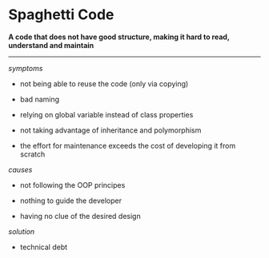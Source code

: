 # Spaghetti Code

**A code that does not have good structure, making it hard to read, understand and maintain**

***

*symptoms*

+ not being able to reuse the code (only via copying)

+ bad naming

+ relying on global variable instead of class properties

+ not taking advantage of inheritance and polymorphism

+ the effort for maintenance exceeds the cost of developing it from scratch

*causes*

+ not following the OOP principes

+ nothing to guide the developer

+ having no clue of the desired design

*solution*

+ technical debt
